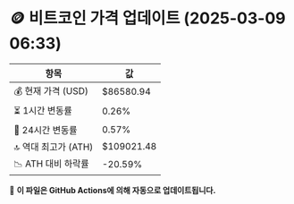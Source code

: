 # 🪙 비트코인 가격 업데이트 (2025-03-09 06:33)

| 항목                | 값 |
|--------------------|----------------|
| 💰 현재 가격 (USD) | $86580.94 |
| ⏳ 1시간 변동률    | 0.26% |
| 📆 24시간 변동률   | 0.57% |
| 🔝 역대 최고가 (ATH) | $109021.48 |
| 📉 ATH 대비 하락률 | -20.59% |

🔄 **이 파일은 GitHub Actions에 의해 자동으로 업데이트됩니다.**
